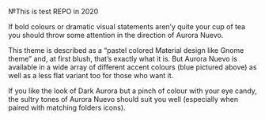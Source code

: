 №This is test REPO in 2020

If bold colours or dramatic visual statements aren’y quite your cup of tea you should throw some attention in the direction of Aurora Nuevo.

This theme is described as a “pastel colored Material design like Gnome theme” and, at first blush, that’s exactly what it is. But Aurora Nuevo is available in a wide array of different accent colours (blue pictured above) as well as a less flat variant too for those who want it.

If you like the look of Dark Aurora but a pinch of colour with your eye candy, the sultry tones of Aurora Nuevo should suit you well (especially when paired with matching folders icons).